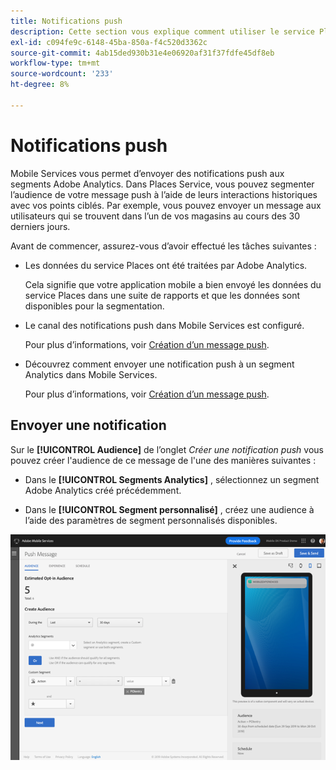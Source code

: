 ```yaml
---
title: Notifications push
description: Cette section vous explique comment utiliser le service Places avec les notifications push.
exl-id: c094fe9c-6148-45ba-850a-f4c520d3362c
source-git-commit: 4ab15ded930b31e4e06920af31f37fdfe45df8eb
workflow-type: tm+mt
source-wordcount: '233'
ht-degree: 8%

---
```


# Notifications push

Mobile Services vous permet d’envoyer des notifications push aux segments Adobe Analytics. Dans Places Service, vous pouvez segmenter l’audience de votre message push à l’aide de leurs interactions historiques avec vos points ciblés. Par exemple, vous pouvez envoyer un message aux utilisateurs qui se trouvent dans l’un de vos magasins au cours des 30 derniers jours.

Avant de commencer, assurez-vous d’avoir effectué les tâches suivantes :

* Les données du service Places ont été traitées par Adobe Analytics.

   Cela signifie que votre application mobile a bien envoyé les données du service Places dans une suite de rapports et que les données sont disponibles pour la segmentation.

* Le canal des notifications push dans Mobile Services est configuré.

   Pour plus d’informations, voir [Création d’un message push](https://docs.adobe.com/content/help/en/mobile-services/using/manage-app-settings-ug/configuring-app/prerequisites-push-messaging.html).

* Découvrez comment envoyer une notification push à un segment Analytics dans Mobile Services.

   Pour plus d’informations, voir [Création d’un message push](https://docs.adobe.com/content/help/en/mobile-services/using/messaging-ug/push-messages/t-create-push-message.html).

## Envoyer une notification

Sur le **[!UICONTROL Audience]** de l’onglet *Créer une notification push* vous pouvez créer l&#39;audience de ce message de l&#39;une des manières suivantes :

* Dans le **[!UICONTROL Segments Analytics]** , sélectionnez un segment Adobe Analytics créé précédemment.

* Dans le **[!UICONTROL Segment personnalisé]** , créez une audience à l’aide des paramètres de segment personnalisés disponibles.

![configuration d’un message push](/help/assets/push-set-up.png)
